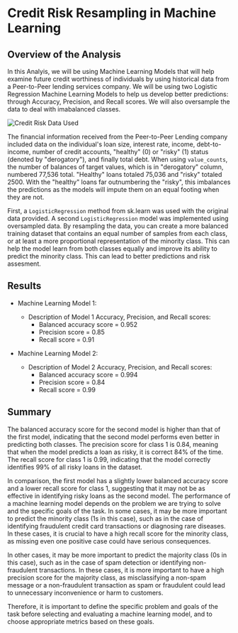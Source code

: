 # Credit Risk Resampling in Machine Learning

## Overview of the Analysis

In this Analyis, we will be using Machine Learning Models that will help examine future credit worthiness of individuals by using historical data from a Peer-to-Peer lending services company. We will be using two Logistic Regression Machine Learning Models to help us develop better predictions: through Accuracy, Precision, and Recall scores. We will also oversample the data to deal with imabalanced classes.

![Credit Risk Data Used](/Users/CelesteT/Bootcamp/Credit_Risk_Resampling_ML/Credit_Risk_Data.jpg)

The financial information received from the Peer-to-Peer Lending company included data on the individual's loan size, interest rate, income, debt-to-income, number of credit accounts, "healthy" (0) or "risky" (1) status (denoted by "derogatory"), and finally total debt. When using `value_counts`, the number of balances of target values, which is in "derogatory" column, numbered 77,536 total. "Healthy" loans totaled 75,036 and "risky" totaled 2500. With the "healthy" loans far outnumbering the "risky", this imbalances the predictions as the models will impute them on an equal footing when they are not.

First, a `LogisticRegression` method from sk.learn was used with the original data provided. A second `LogisticRegression` model was implemented using oversampled data. By resampling the data, you can create a more balanced training dataset that contains an equal number of samples from each class, or at least a more proportional representation of the minority class. This can help the model learn from both classes equally and improve its ability to predict the minority class. This can lead to better predictions and risk assesment.

## Results

- Machine Learning Model 1:

  - Description of Model 1 Accuracy, Precision, and Recall scores:
    - Balanced accuracy score = 0.952
    - Precision score = 0.85
    - Recall score = 0.91

- Machine Learning Model 2:
  - Description of Model 2 Accuracy, Precision, and Recall scores:
    - Balanced accuracy score = 0.994
    - Precision score = 0.84
    - Recall score = 0.99

## Summary

The balanced accuracy score for the second model is higher than that of the first model, indicating that the second model performs even better in predicting both classes. The precision score for class 1 is 0.84, meaning that when the model predicts a loan as risky, it is correct 84% of the time. The recall score for class 1 is 0.99, indicating that the model correctly identifies 99% of all risky loans in the dataset.

In comparison, the first model has a slightly lower balanced accuracy score and a lower recall score for class 1, suggesting that it may not be as effective in identifying risky loans as the second model. The performance of a machine learning model depends on the problem we are trying to solve and the specific goals of the task. In some cases, it may be more important to predict the minority class (1s in this case), such as in the case of identifying fraudulent credit card transactions or diagnosing rare diseases. In these cases, it is crucial to have a high recall score for the minority class, as missing even one positive case could have serious consequences.

In other cases, it may be more important to predict the majority class (0s in this case), such as in the case of spam detection or identifying non-fraudulent transactions. In these cases, it is more important to have a high precision score for the majority class, as misclassifying a non-spam message or a non-fraudulent transaction as spam or fraudulent could lead to unnecessary inconvenience or harm to customers.

Therefore, it is important to define the specific problem and goals of the task before selecting and evaluating a machine learning model, and to choose appropriate metrics based on these goals.
